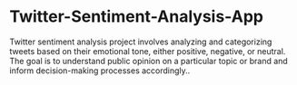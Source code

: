 # Twitter-Sentiment-Analysis-App
Twitter sentiment analysis project involves analyzing and categorizing tweets based on their emotional tone, either positive, negative, or neutral. The goal is to understand public opinion on a particular topic or brand and inform decision-making processes accordingly..
